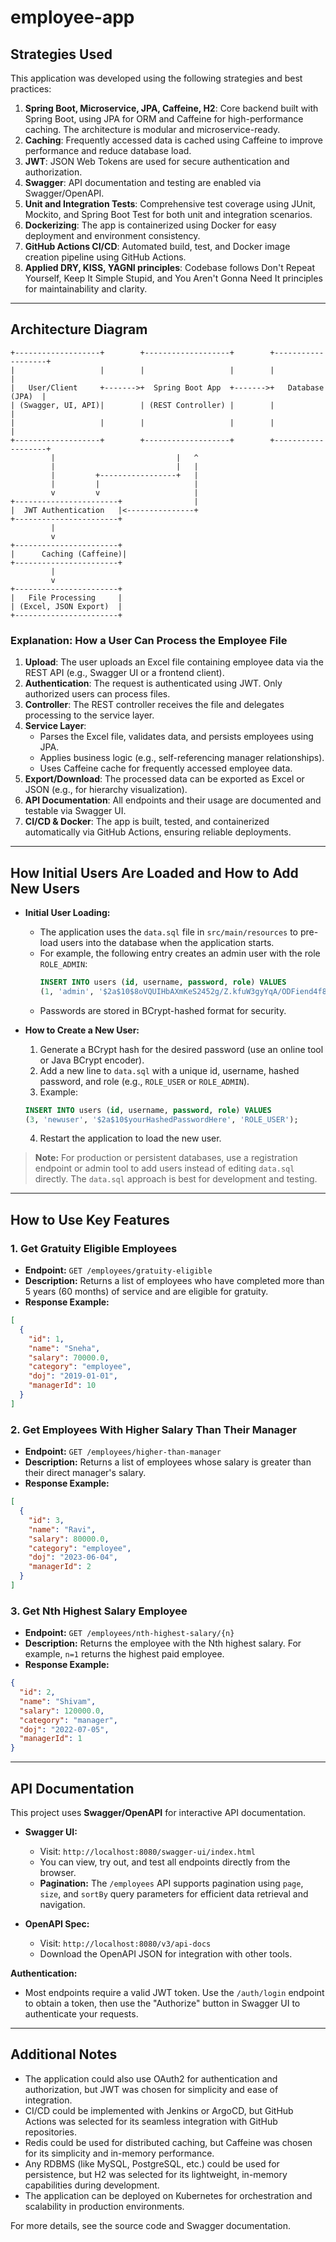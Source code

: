 # employee-app

## Strategies Used

This application was developed using the following strategies and best practices:

1. **Spring Boot, Microservice, JPA, Caffeine, H2**: Core backend built with Spring Boot, using JPA for ORM and Caffeine for high-performance caching. The architecture is modular and microservice-ready.
2. **Caching**: Frequently accessed data is cached using Caffeine to improve performance and reduce database load.
3. **JWT**: JSON Web Tokens are used for secure authentication and authorization.
4. **Swagger**: API documentation and testing are enabled via Swagger/OpenAPI.
5. **Unit and Integration Tests**: Comprehensive test coverage using JUnit, Mockito, and Spring Boot Test for both unit and integration scenarios.
6. **Dockerizing**: The app is containerized using Docker for easy deployment and environment consistency.
7. **GitHub Actions CI/CD**: Automated build, test, and Docker image creation pipeline using GitHub Actions.
8. **Applied DRY, KISS, YAGNI principles**: Codebase follows Don't Repeat Yourself, Keep It Simple Stupid, and You Aren't Gonna Need It principles for maintainability and clarity.

---

## Architecture Diagram

```
+-------------------+        +-------------------+        +-------------------+
|                   |        |                   |        |                   |
|   User/Client     +------->+  Spring Boot App  +------->+   Database (JPA)  |
| (Swagger, UI, API)|        | (REST Controller) |        |                   |
|                   |        |                   |        |                   |
+-------------------+        +-------------------+        +-------------------+
         |                           |   ^
         |                           |   |
         |         +-----------------+   |
         |         |                     |
         v         v                     |
+-----------------------+                |
|  JWT Authentication   |<---------------+
+-----------------------+
         |
         v
+-----------------------+
|      Caching (Caffeine)|
+-----------------------+
         |
         v
+-----------------------+
|   File Processing     |
| (Excel, JSON Export)  |
+-----------------------+
```

### Explanation: How a User Can Process the Employee File

1. **Upload**: The user uploads an Excel file containing employee data via the REST API (e.g., Swagger UI or a frontend client).
2. **Authentication**: The request is authenticated using JWT. Only authorized users can process files.
3. **Controller**: The REST controller receives the file and delegates processing to the service layer.
4. **Service Layer**:
    - Parses the Excel file, validates data, and persists employees using JPA.
    - Applies business logic (e.g., self-referencing manager relationships).
    - Uses Caffeine cache for frequently accessed employee data.
5. **Export/Download**: The processed data can be exported as Excel or JSON (e.g., for hierarchy visualization).
6. **API Documentation**: All endpoints and their usage are documented and testable via Swagger UI.
7. **CI/CD & Docker**: The app is built, tested, and containerized automatically via GitHub Actions, ensuring reliable deployments.

---

## How Initial Users Are Loaded and How to Add New Users

- **Initial User Loading:**
  - The application uses the `data.sql` file in `src/main/resources` to pre-load users into the database when the application starts.
  - For example, the following entry creates an admin user with the role `ROLE_ADMIN`:
    ```sql
    INSERT INTO users (id, username, password, role) VALUES
    (1, 'admin', '$2a$10$8oVQUIHbAXmKeS2452g/Z.kfuW3gyYqA/ODFiend4f8sqhe4avpBe', 'ROLE_ADMIN');
    ```
  - Passwords are stored in BCrypt-hashed format for security.

- **How to Create a New User:**
  1. Generate a BCrypt hash for the desired password (use an online tool or Java BCrypt encoder).
  2. Add a new line to `data.sql` with a unique id, username, hashed password, and role (e.g., `ROLE_USER` or `ROLE_ADMIN`).
  3. Example:
    ```sql
    INSERT INTO users (id, username, password, role) VALUES
    (3, 'newuser', '$2a$10$yourHashedPasswordHere', 'ROLE_USER');
    ```
  4. Restart the application to load the new user.

> **Note:** For production or persistent databases, use a registration endpoint or admin tool to add users instead of editing `data.sql` directly. The `data.sql` approach is best for development and testing.

---

## How to Use Key Features

### 1. Get Gratuity Eligible Employees
- **Endpoint:** `GET /employees/gratuity-eligible`
- **Description:** Returns a list of employees who have completed more than 5 years (60 months) of service and are eligible for gratuity.
- **Response Example:**
```json
[
  {
    "id": 1,
    "name": "Sneha",
    "salary": 70000.0,
    "category": "employee",
    "doj": "2019-01-01",
    "managerId": 10
  }
]
```

### 2. Get Employees With Higher Salary Than Their Manager
- **Endpoint:** `GET /employees/higher-than-manager`
- **Description:** Returns a list of employees whose salary is greater than their direct manager's salary.
- **Response Example:**
```json
[
  {
    "id": 3,
    "name": "Ravi",
    "salary": 80000.0,
    "category": "employee",
    "doj": "2023-06-04",
    "managerId": 2
  }
]
```

### 3. Get Nth Highest Salary Employee
- **Endpoint:** `GET /employees/nth-highest-salary/{n}`
- **Description:** Returns the employee with the Nth highest salary. For example, `n=1` returns the highest paid employee.
- **Response Example:**
```json
{
  "id": 2,
  "name": "Shivam",
  "salary": 120000.0,
  "category": "manager",
  "doj": "2022-07-05",
  "managerId": 1
}
```

---

## API Documentation

This project uses **Swagger/OpenAPI** for interactive API documentation.

- **Swagger UI:**
  - Visit: `http://localhost:8080/swagger-ui/index.html`
  - You can view, try out, and test all endpoints directly from the browser.
  - **Pagination:** The `/employees` API supports pagination using `page`, `size`, and `sortBy` query parameters for efficient data retrieval and navigation.

- **OpenAPI Spec:**
  - Visit: `http://localhost:8080/v3/api-docs`
  - Download the OpenAPI JSON for integration with other tools.

**Authentication:**
- Most endpoints require a valid JWT token. Use the `/auth/login` endpoint to obtain a token, then use the "Authorize" button in Swagger UI to authenticate your requests.

---

## Additional Notes

- The application could also use OAuth2 for authentication and authorization, but JWT was chosen for simplicity and ease of integration.
- CI/CD could be implemented with Jenkins or ArgoCD, but GitHub Actions was selected for its seamless integration with GitHub repositories.
- Redis could be used for distributed caching, but Caffeine was chosen for its simplicity and in-memory performance.
- Any RDBMS (like MySQL, PostgreSQL, etc.) could be used for persistence, but H2 was selected for its lightweight, in-memory capabilities during development.
- The application can be deployed on Kubernetes for orchestration and scalability in production environments.

For more details, see the source code and Swagger documentation.
